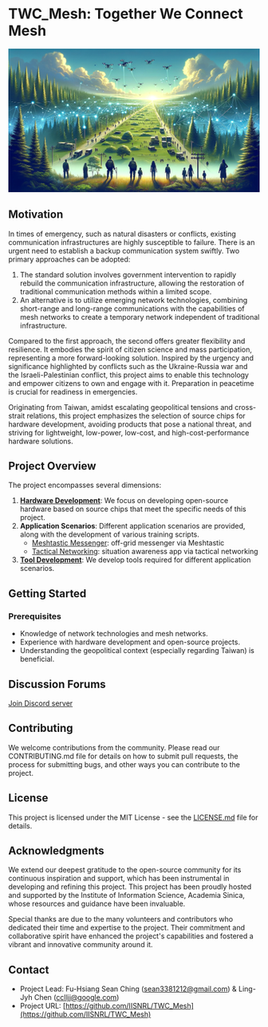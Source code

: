 # TWC_Mesh: Together We Connect Mesh

![TWC Scenario](TWC_scenario_by_DALLE3.jpg)

## Motivation

In times of emergency, such as natural disasters or conflicts, existing communication infrastructures are highly susceptible to failure. There is an urgent need to establish a backup communication system swiftly. Two primary approaches can be adopted:

1. The standard solution involves government intervention to rapidly rebuild the communication infrastructure, allowing the restoration of traditional communication methods within a limited scope.
2. An alternative is to utilize emerging network technologies, combining short-range and long-range communications with the capabilities of mesh networks to create a temporary network independent of traditional infrastructure.

Compared to the first approach, the second offers greater flexibility and resilience. It embodies the spirit of citizen science and mass participation, representing a more forward-looking solution. Inspired by the urgency and significance highlighted by conflicts such as the Ukraine-Russia war and the Israeli-Palestinian conflict, this project aims to enable this technology and empower citizens to own and engage with it. Preparation in peacetime is crucial for readiness in emergencies.

Originating from Taiwan, amidst escalating geopolitical tensions and cross-strait relations, this project emphasizes the selection of source chips for hardware development, avoiding products that pose a national threat, and striving for lightweight, low-power, low-cost, and high-cost-performance hardware solutions.

## Project Overview

The project encompasses several dimensions:

1. [**Hardware Development**](hardware/): We focus on developing open-source hardware based on source chips that meet the specific needs of this project.
2. **Application Scenarios**: Different application scenarios are provided, along with the development of various training scripts.
   - [Meshtastic Messenger](documents/Meshtastic_Messenger.md): off-grid messenger via Meshtastic
   - [Tactical Networking](documents/Tactical_Networking.md): situation awareness app via tactical networking
4. [**Tool Development**](tools): We develop tools required for different application scenarios.

## Getting Started

### Prerequisites

- Knowledge of network technologies and mesh networks.
- Experience with hardware development and open-source projects.
- Understanding the geopolitical context (especially regarding Taiwan) is beneficial.

## Discussion Forums
[Join Discord server](https://discord.gg/aQgGKASCeR)

## Contributing
We welcome contributions from the community. Please read our CONTRIBUTING.md file for details on how to submit pull requests, the process for submitting bugs, and other ways you can contribute to the project.

## License
This project is licensed under the MIT License - see the [LICENSE.md](LICENSE.md) file for details.

## Acknowledgments
We extend our deepest gratitude to the open-source community for its continuous inspiration and support, which has been instrumental in developing and refining this project. This project has been proudly hosted and supported by the Institute of Information Science, Academia Sinica, whose resources and guidance have been invaluable.

Special thanks are due to the many volunteers and contributors who dedicated their time and expertise to the project. Their commitment and collaborative spirit have enhanced the project's capabilities and fostered a vibrant and innovative community around it.

## Contact
- Project Lead: Fu-Hsiang Sean Ching (sean3381212@gmail.com) & Ling-Jyh Chen (cclljj@google.com)
- Project URL: [https://github.com/IISNRL/TWC_Mesh](https://github.com/IISNRL/TWC_Mesh)

